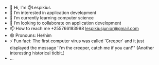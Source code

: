- 👋 Hi, I’m @Lespikius
- 👀 I’m interested in application development 
- 🌱 I’m currently learning computer science 
- 💞️ I’m looking to collaborate on application development 
- 📫 How to reach me +255766183998 lespikiusjunior@gmail.com
- 😄 Pronouns: He/him
- ⚡ Fun fact:  The first computer virus was called 'Creeper' and it just displayed the message 'I'm the creeper, catch me if you can!'" (Another interesting historical tidbit.)
- ...

<!---
Lespikius/Lespikius is a ✨ special ✨ repository because its `README.md` (this file) appears on your GitHub profile.
You can click the Preview link to take a look at your changes.
--->
